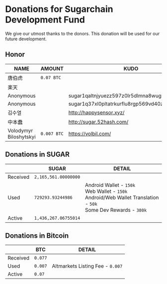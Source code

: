 # Donations for Sugarchain Development Fund
We give our utmost thanks to the donors. This donation will be used for our future development.

## Honor
NAME | AMOUNT | KUDO | 
--|--|--| 
唐伯虎 | `0.07 BTC` | 
楽天 | | 
Anonymous | | sugar1qaltnjyuezz597z0lr5dlmna8wug9vv04q95zta | 
Anonymous | | sugar1q37xl0pltatrkurflu8rgp569vd40znnlsaphas | 
김수열 | | http://happysensor.xyz/ | 
中本蠢 | | http://sugar.52hash.com/ | 
Volodymyr Biloshytskyi | `0.007 BTC` | https://volbil.com/ | 

## Donations in SUGAR
| | SUGAR | DETAIL | 
--|--|--| 
Received | `2,165,561.00000000` | | 
Used | `729293.93244986` | Android Wallet - `150k` <br> Web Wallet - `150k` <br> Android/Web Wallet Translation - `50k` <br> Some Dev Rewards - `380k` | 
Active | `1,436,267.06755014` | | 

## Donations in Bitcoin
| | BTC | DETAIL |
--|--|--|
Received | `0.077` | |
Used | `0.007` | Altmarkets Listing Fee - `0.007` | 
Active | `0.07` | | 
